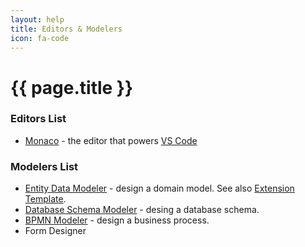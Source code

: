 ```yaml
---
layout: help
title: Editors & Modelers
icon: fa-code
---
```


{{ page.title }}
===


### Editors List
- [Monaco](https://microsoft.github.io/monaco-editor/) - the editor that powers [VS Code](https://github.com/Microsoft/vscode)

### Modelers List
- [Entity Data Modeler](ide_modeler_entity_data.html) - design a domain model. See also [Extension Template](extension_template.html).
- [Database Schema Modeler](ide_modeler_database_schema.html) - desing a database schema.
- [BPMN Modeler](ide_modeler_bpmn.html) - design a business process.
- Form Designer 
